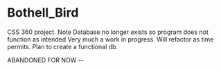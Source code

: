 # Bothell_Bird
CSS 360 project. Note Database no longer exists so program does not function as intended
Very much a work in progress.  Will refactor as time permits.  Plan to create a functional db.

ABANDONED FOR NOW -- 
